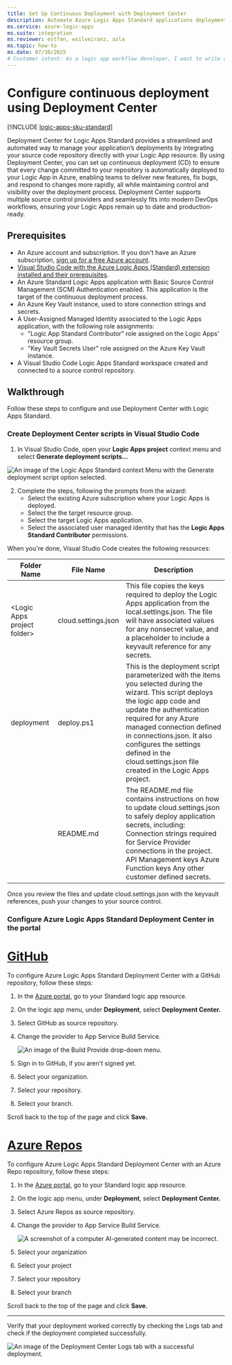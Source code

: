 ```yaml
---
title: Set Up Continuous Deployment with Deployment Center
description: Automate Azure Logic Apps Standard applications deployments using Azure Deployment Center feature.
ms.service: azure-logic-apps
ms.suite: integration
ms.reviewer: estfan, wsilveiranz, azla
ms.topic: how-to
ms.date: 07/30/2025
# Customer intent: As a logic app workflow developer, I want to write and run my own C# scripts so that I can perform custom integration tasks in Standard workflows for Azure Logic Apps.
---
```


# Configure continuous deployment using Deployment Center

[!INCLUDE [logic-apps-sku-standard](../../includes/logic-apps-sku-standard.md)]

Deployment Center for Logic Apps Standard provides a streamlined and automated way to manage your application’s deployments by integrating your source code repository directly with your Logic App resource. By using Deployment Center, you can set up continuous deployment (CD) to ensure that every change committed to your repository is automatically deployed to your Logic App in Azure, enabling teams to deliver new features, fix bugs, and respond to changes more rapidly, all while maintaining control and visibility over the deployment process. Deployment Center supports multiple source control providers and seamlessly fits into modern DevOps workflows, ensuring your Logic Apps remain up to date and production-ready.

## Prerequisites

-   An Azure account and subscription. If you don't have an Azure subscription, [sign up for a free Azure account](https://azure.microsoft.com/free/?WT.mc_id=A261C142F).
-   [Visual Studio Code with the Azure Logic Apps (Standard) extension installed and their prerequisites](/azure/logic-apps/create-single-tenant-workflows-visual-studio-code#prerequisites).
-   An Azure Standard Logic Apps application with Basic Source Control Management (SCM) Authentication enabled. This application is the target of the continuous deployment process.
-   An Azure Key Vault instance, used to store connection strings and secrets.
-   A User-Assigned Managed Identity associated to the Logic Apps application, with the following role assignments:
    -   "Logic App Standard Contributor" role assigned on the Logic Apps’ resource group.
    -   "Key Vault Secrets User" role assigned on the Azure Key Vault instance.
-   A Visual Studio Code Logic Apps Standard workspace created and connected to a source control repository.

## Walkthrough

Follow these steps  to configure and use Deployment Center with Logic Apps Standard.

### Create Deployment Center scripts in Visual Studio Code

1.  In Visual Studio Code, open your **Logic Apps project** context menu and select **Generate deployment scripts…**

![An image of the Logic Apps Standard context Menu with the Generate deployment script option selected.](media/generate-deployment-screen-menu-option.png)

2.  Complete the steps, following the prompts from the wizard:
    - Select the existing Azure subscription where your Logic Apps is deployed.
    - Select the the target resource group.
    - Select the target Logic Apps application.
    - Select the associated user managed identity that has the **Logic Apps Standard Contributor** permissions.

When you're done, Visual Studio Code creates the following resources:

| Folder Name                   | File Name           | Description                                                                                                                                                                                                                                                                                                                                                         |
|-------------------------------|---------------------|---------------------------------------------------------------------------------------------------------------------------------------------------------------------------------------------------------------------------------------------------------------------------------------------------------------------------------------------------------------------|
| \<Logic Apps project folder\> | cloud.settings.json | This file copies the keys required to deploy the Logic Apps application from the local.settings.json. The file will have associated values for any nonsecret value, and a placeholder to include a keyvault reference for any secrets.                                                                                                                             |
| deployment                    | deploy.ps1          | This is the deployment script parameterized with the items you selected during the wizard. This script deploys the logic app code and update the authentication required for any Azure managed connection defined in connections.json. It also configures the settings defined in the cloud.settings.json file created in the Logic Apps project. |
|                               | README.md           | The README.md file contains instructions on how to update cloud.settings.json to safely deploy application secrets, including: Connection strings required for Service Provider connections in the project. API Management keys Azure Function keys Any other customer defined secrets.                                                                             |

Once you review the files and update cloud.settings.json with the keyvault references, push your changes to your source control.

### Configure Azure Logic Apps Standard Deployment Center in the portal

# [GitHub](#tab/github)
To configure Azure Logic Apps Standard Deployment Center with a GitHub repository, follow these steps:

1.  In the [Azure portal](https://portal.azure.com/), go to your Standard logic app resource.
2.  On the logic app menu, under **Deployment**, select **Deployment Center.**
3.  Select GitHub as source repository.
4.  Change the provider to App Service Build Service.

    ![An image of the Build Provide drop-down menu.](media/select-build-provider.png)

5.  Sign in to GitHub, if you aren't signed yet.
6.  Select your organization.
7.  Select your repository.
8.  Select your branch.

Scroll back to the top of the page and click **Save.**

# [Azure Repos](#tab/azure-repos)
To configure Azure Logic Apps Standard Deployment Center with an Azure Repo repository, follow these steps:

1.  In the [Azure portal](https://portal.azure.com/), go to your Standard logic app resource.
2.  On the logic app menu, under **Deployment**, select **Deployment Center.**
3.  Select Azure Repos as source repository.
4.  Change the provider to App Service Build Service.

    ![A screenshot of a computer AI-generated content may be incorrect.](media/select-build-provider.png)

5.  Select your organization
6.  Select your project
7.  Select your repository
8.  Select your branch

Scroll back to the top of the page and click **Save.**

---

Verify that your deployment worked correctly by checking the Logs tab and check if the deployment completed successfully.

![An image of the Deployment Center Logs tab with a successful deployment.](media/deployment-center-logs.png)

